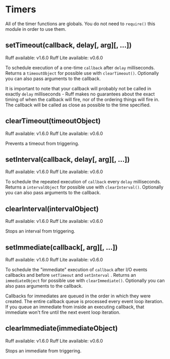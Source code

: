# Timers

All of the timer functions are globals.  You do not need to `require()`
this module in order to use them.

## setTimeout(callback, delay[, arg][, ...])
<span class="api-platform">Ruff available: v1.6.0</span>
<span class="api-platform">Ruff Lite available: v0.6.0</span>

To schedule execution of a one-time `callback` after `delay` milliseconds. Returns a
`timeoutObject` for possible use with `clearTimeout()`. Optionally you can
also pass arguments to the callback.

It is important to note that your callback will probably not be called in exactly
`delay` milliseconds - Ruff makes no guarantees about the exact timing of when
the callback will fire, nor of the ordering things will fire in. The callback will
be called as close as possible to the time specified.

## clearTimeout(timeoutObject)
<span class="api-platform">Ruff available: v1.6.0</span>
<span class="api-platform">Ruff Lite available: v0.6.0</span>

Prevents a timeout from triggering.

## setInterval(callback, delay[, arg][, ...])
<span class="api-platform">Ruff available: v1.6.0</span>
<span class="api-platform">Ruff Lite available: v0.6.0</span>

To schedule the repeated execution of `callback` every `delay` milliseconds.
Returns a `intervalObject` for possible use with `clearInterval()`. Optionally
you can also pass arguments to the callback.

## clearInterval(intervalObject)
<span class="api-platform">Ruff available: v1.6.0</span>
<span class="api-platform">Ruff Lite available: v0.6.0</span>

Stops an interval from triggering.

## setImmediate(callback[, arg][, ...])
<span class="api-platform">Ruff available: v1.6.0</span>
<span class="api-platform">Ruff Lite available: v0.6.0</span>

To schedule the "immediate" execution of `callback` after I/O events
callbacks and before `setTimeout` and `setInterval` . Returns an
`immediateObject` for possible use with `clearImmediate()`. Optionally you
can also pass arguments to the callback.

Callbacks for immediates are queued in the order in which they were created.
The entire callback queue is processed every event loop iteration. If you queue
an immediate from inside an executing callback, that immediate won't fire
until the next event loop iteration.

## clearImmediate(immediateObject)
<span class="api-platform">Ruff available: v1.6.0</span>
<span class="api-platform">Ruff Lite available: v0.6.0</span>

Stops an immediate from triggering.

